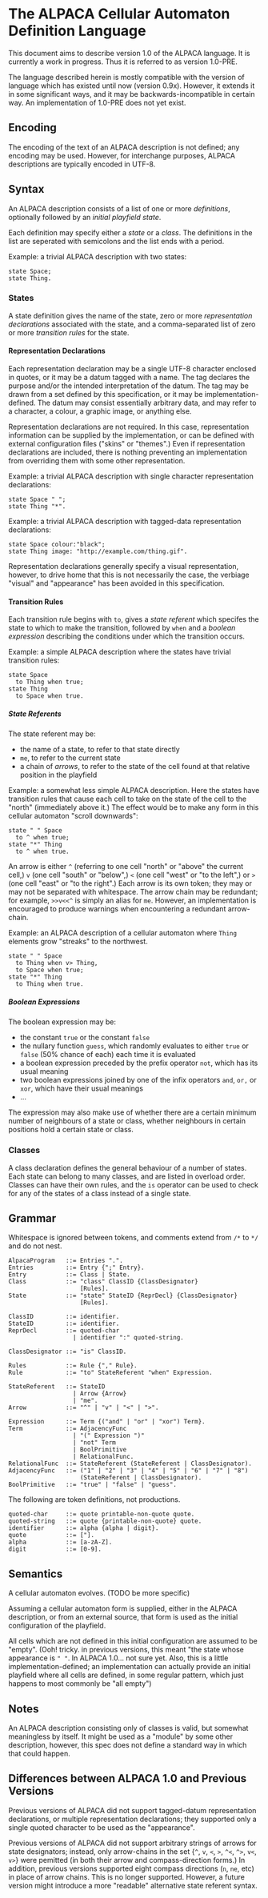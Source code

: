 The ALPACA Cellular Automaton Definition Language
=================================================

This document aims to describe version 1.0 of the ALPACA language.
It is currently a work in progress.  Thus it is referred to as version
1.0-PRE.

The language described herein is mostly compatible with the version
of language which has existed until now (version 0.9x).  However, it
extends it in some significant ways, and it may be backwards-incompatible
in certain way.  An implementation of 1.0-PRE does not yet exist.

Encoding
--------

The encoding of the text of an ALPACA description is not defined; any
encoding may be used.  However, for interchange purposes, ALPACA
descriptions are typically encoded in UTF-8.

Syntax
------

An ALPACA description consists of a list of one or more _definitions_,
optionally followed by an _initial playfield state_.

Each definition may specify either a _state_ or a _class_.  The definitions
in the list are seperated with semicolons and the list ends with a period.

Example: a trivial ALPACA description with two states:

    state Space;
    state Thing.

### States ###

A state definition gives the name of the state, zero or more _representation
declarations_ associated with the state, and a comma-separated list of zero
or more _transition rules_ for the state.

#### Representation Declarations ####

Each representation declaration may be a single UTF-8 character enclosed in
quotes, or it may be a datum tagged with a name.  The tag declares the
purpose and/or the intended interpretation of the datum.  The tag may be
drawn from a set defined by this specification, or it may be
implementation-defined.  The datum may consist essentially arbitrary data,
and may refer to a character, a colour, a graphic image, or anything else.

Representation declarations are not required.  In this case, representation
information can be supplied by the implementation, or can be defined with
external configuration files ("skins" or "themes".)  Even if representation
declarations are included, there is nothing preventing an implementation from
overriding them with some other representation.

Example: a trivial ALPACA description with single character representation
declarations:

    state Space " ";
    state Thing "*".

Example: a trivial ALPACA description with tagged-data representation
declarations:

    state Space colour:"black";
    state Thing image: "http://example.com/thing.gif".

Representation declarations generally specify a visual representation,
however, to drive home that this is not necessarily the case, the
verbiage "visual" and "appearance" has been avoided in this specification.

#### Transition Rules ####

Each transition rule begins with `to`, gives a _state referent_ which
specifes the state to which to make the transition, followed by `when` and
a _boolean expression_ describing the conditions under which the transition
occurs.

Example: a simple ALPACA description where the states have trivial
transition rules:

    state Space
      to Thing when true;
    state Thing
      to Space when true.

##### State Referents #####

The state referent may be:

*   the name of a state, to refer to that state directly
*   `me`, to refer to the current state
*   a chain of _arrows_, to refer to the state of the cell found at
    that relative position in the playfield

Example: a somewhat less simple ALPACA description.  Here the states
have transition rules that cause each cell to take on the state of the
cell to the "north" (immediately above it.)  The effect would be to
make any form in this cellular automaton "scroll downwards":

    state " " Space
      to ^ when true;
    state "*" Thing
      to ^ when true.

An arrow is either `^` (referring to one cell "north" or "above" the
current cell,) `v` (one cell "south" or "below",) `<` (one cell "west"
or "to the left",) or `>` (one cell "east" or "to the right".)  Each arrow
is its own token; they may or may not be separated with whitespace.  The
arrow chain may be redundant; for example, `>>v<<^` is simply an alias
for `me`.  However, an implementation is encouraged to produce warnings
when encountering a redundant arrow-chain.

Example: an ALPACA description of a cellular automaton where `Thing`
elements grow "streaks" to the northwest.

    state " " Space
      to Thing when v> Thing,
      to Space when true;
    state "*" Thing
      to Thing when true.

##### Boolean Expressions #####

The boolean expression may be:

*   the constant `true` or the constant `false`
*   the nullary function `guess`, which randomly evaluates to either
    `true` or `false` (50% chance of each) each time it is evaluated
*   a boolean expression preceded by the prefix operator `not`, which
    has its usual meaning
*   two boolean expressions joined by one of the infix operators
    `and`, `or,` or `xor`, which have their usual meanings
*   ...

The expression may also make use of whether
there are a certain minimum number of neighbours of a state or class,
whether neighbours in certain positions hold a certain state or class.

### Classes ###

A class declaration defines the general behaviour of a number of states.
Each state can belong to many classes, and are listed in overload order.
Classes can have their own rules, and the `is` operator can be used to
check for any of the states of a class instead of a single state.

Grammar
-------

Whitespace is ignored between tokens, and comments extend from
`/*` to `*/` and do not nest.

    AlpacaProgram   ::= Entries ".".
    Entries         ::= Entry {";" Entry}.
    Entry           ::= Class | State.
    Class           ::= "class" ClassID {ClassDesignator}
                        [Rules].
    State           ::= "state" StateID {ReprDecl} {ClassDesignator}
                        [Rules].

    ClassID         ::= identifier.
    StateID         ::= identifier.
    ReprDecl        ::= quoted-char
                      | identifier ":" quoted-string.

    ClassDesignator ::= "is" ClassID.

    Rules           ::= Rule {"," Rule}.
    Rule            ::= "to" StateReferent "when" Expression.

    StateReferent   ::= StateID
                      | Arrow {Arrow}
                      | "me".
    Arrow           ::= "^" | "v" | "<" | ">".

    Expression      ::= Term {("and" | "or" | "xor") Term}.
    Term            ::= AdjacencyFunc
                      | "(" Expression ")"
                      | "not" Term
                      | BoolPrimitive
                      | RelationalFunc.
    RelationalFunc  ::= StateReferent (StateReferent | ClassDesignator).
    AdjacencyFunc   ::= ("1" | "2" | "3" | "4" | "5" | "6" | "7" | "8")
                        (StateReferent | ClassDesignator).
    BoolPrimitive   ::= "true" | "false" | "guess".

The following are token definitions, not productions.

    quoted-char     ::= quote printable-non-quote quote.
    quoted-string   ::= quote {printable-non-quote} quote.
    identifier      ::= alpha {alpha | digit}.
    quote           ::= ["].
    alpha           ::= [a-zA-Z].
    digit           ::= [0-9].

Semantics
---------

A cellular automaton evolves.  (TODO be more specific)

Assuming a cellular automaton form is supplied, either in the ALPACA
description, or from an external source, that form is used as the initial
configuration of the playfield.

All cells which are not defined in this initial configuration are assumed
to be "empty".  (Ooh! tricky. in previous versions, this meant "the state
whose appearance is `" "`.  In ALPACA 1.0... not sure yet.  Also, this is
a little implementation-defined; an implementation can actually provide
an initial playfield where all cells are defined, in some regular
pattern, which just happens to most commonly be "all empty")

Notes
-----

An ALPACA description consisting only of classes is valid, but somewhat
meaningless by itself.  It might be used as a "module" by some other
description, however, this spec does not define a standard way in which
that could happen.

Differences between ALPACA 1.0 and Previous Versions
----------------------------------------------------

Previous versions of ALPACA did not support tagged-datum representation
declarations, or multiple representation declarations; they supported only
a single quoted character to be used as the "appearance".

Previous versions of ALPACA did not support arbitrary strings of arrows
for state designators; instead, only arrow-chains in the set {`^`, `v`, `<`,
`>`, `^<`, `^>`, `v<`, `v>`} were pemitted (in both their arrow and
compass-direction forms.)  In addition, previous versions supported
eight compass directions (`n`, `ne`, etc) in place of arrow chains.  This
is no longer supported.  However, a future version might introduce a more
"readable" alternative state referent syntax.
